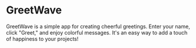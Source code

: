 # GreetWave

GreetWave is a simple app for creating cheerful greetings. 
Enter your name, click "Greet," and enjoy colorful messages.
It's an easy way to add a touch of happiness to your projects!
